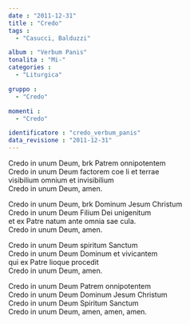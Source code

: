 ```yaml
---
date : "2011-12-31"
title : "Credo"
tags : 
  - "Casucci, Balduzzi"

album : "Verbum Panis"
tonalita : "Mi-"
categories : 
  - "Liturgica"

gruppo : 
  - "Credo"

momenti : 
  - "Credo"

identificatore : "credo_verbum_panis"
data_revisione : "2011-12-31"
---
```

  
  
  
  
  
  
  
  
  
  
  
 Credo in unum Deum,  brk Patrem onnipotentem  
Credo in unum Deum factorem coe li et terrae  
visibilium omnium et invisibilium  
Credo in unum Deum, amen.  
  
  
  
 Credo in unum Deum, brk Dominum Jesum Christum  
Credo in unum Deum Filium Dei unigenitum  
et ex Patre natum ante omnia sae cula.  
Credo in unum Deum, amen.  
  
  
  
Credo in unum Deum spiritum Sanctum  
Credo in unum Deum Dominum et vivicantem  
qui ex Patre lioque procedit  
Credo in unum Deum, amen.  
  
  
  
Credo in unum Deum Patrem onnipotentem  
Credo in unum Deum Dominum Jesum Christum  
Credo in unum Deum Spiritum Sanctum  
Credo in unum Deum, amen,  amen, amen.  
  
  
  
  

